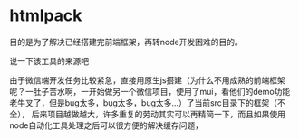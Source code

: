 # htmlpack
目的是为了解决已经搭建完前端框架，再转node开发困难的目的。


说一下该工具的来源吧


由于微信端开发任务比较紧急，直接用原生js搭建（为什么不用成熟的前端框架呢？一肚子苦水啊，一开始做另一个微信项目，使用了mui，看他们的demo功能老牛叉了，但是bug太多，bug太多，bug太多...）了当前src目录下的框架（不全），
后来项目越做越大，许多重复的劳动其实可以再精简一下，而且如果使用node自动化工具处理之后可以很方便的解决缓存问题，

